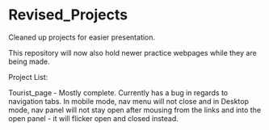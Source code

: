 # Revised_Projects
Cleaned up projects for easier presentation.

This repository will now also hold newer practice webpages while they are being made. 

Project List:

Tourist_page - Mostly complete. Currently has a bug in regards to navigation tabs. In mobile mode, nav menu will not close and in Desktop mode, nav panel will not stay open after mousing from the links and into the open panel - it will flicker open and closed instead.

